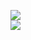 [![](https://img.shields.io/badge/Made%20With-Github%20Spray-lightgrey.svg?style=for-the-badge&logo=github)](https://github.com/Annihil/github-spray#12537)  
[![](https://i.imgur.com/2DrTn0Z.gif)](https://github.com/Annihil/github-spray)